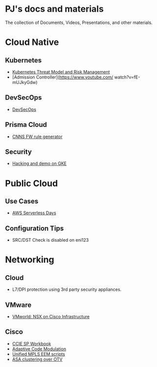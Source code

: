 # PJ's docs and materials

The collection of Documents, Videos, Presentations, and other materials.

# Cloud Native

## Kubernetes

* [Kubernetes Threat Model and Risk Management](https://www.isc2.org/News-and-Events/Webinars/EMEA-Webinars?commid=564909#)
* [Admission Controller](https://www.youtube.com/ watch?v=fE-mUJkyGdw)

## DevSecOps

* [DevSecOps](https://youtu.be/esi80IIlzxQ?t=1941)

## Prisma Cloud

* [CNNS FW rule generator](https://github.com/se-cloud-emea/prisma-cnns)

## Security

* [Hacking and demo on GKE](https://thehacksummit.com/)

# Public Cloud

## Use Cases

* [AWS Serverless Days](https://www.youtube.com/watch?v=raYZ78d9ZMQ)

## Configuration Tips

- SRC/DST Check is disabled on eni123

# Networking

## Cloud

- L7/DPI protection using 3rd party security appliances.

## VMware

* [VMworld: NSX on Cisco Infrastructure](https://www.youtube.com/watch?v=Q4PY6tfuySE)

## Cisco

* [CCIE SP Workbook](https://leanpub.com/b/cciespultimate)
* [Adaptive Code Modulation](https://www.cisco.com/c/en/us/td/docs/wireless/asr_901/Configuration/Guide/b_asr901-scg/b_asr901-scg_chapter_0100010.html#ref_1113216)
* [Unified MPLS EEM scripts](link)
* [ASA clustering over OTV](https://www.dropbox.com/s/vdsz62eqi0hk26c/DC-ASA-Cluster-pijablon-v1.0.pdf?dl=0)
